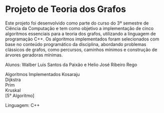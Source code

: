 # Projeto de Teoria dos Grafos

Este projeto foi desenvolvido como parte do curso do 3º semestre de Ciência da Computação e tem como objetivo a implementação de cinco algoritmos essenciais para a teoria dos grafos, utilizando a linguagem de programação C++. Os algoritmos implementados foram selecionados com base no conteúdo programático da disciplina, abordando problemas clássicos de grafos, como percursos, caminhos mínimos e construção de árvores geradoras mínimas.

Alunos: Walber Luis Santos da Paixão e Helio José Ribeiro Rego

Algoritmos Implementados
Kosaraju  
Dijkstra  
Prim  
Kruskal  
[5° Algoritmo]

Linguagem: C++
